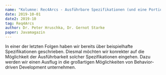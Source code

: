 ```yaml
---
name: "Kolumne: Rec4Arcs - Ausführbare Spezifikationen (und eine Portion BDD)"
date: 2019-10-01
date2: 2019-10
tag: Req4Arcs
author: Dr. Peter Hruschka, Dr. Gernot Starke
paper: Javamagazin
---
```

In einer der letzten Folgen haben wir bereits über beispielhafte
Spezifikationen geschrieben. Diesmal möchten wir konrekter auf die Möglichkeit der Ausführbarkeit solcher Spezifikationen eingehen. 
Dazu werden wir einen Ausflug in die großartigen Möglichkeiten von Behavior-driven Development unternehmen.